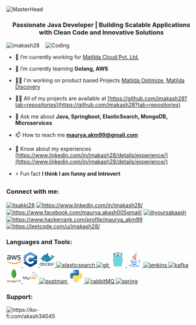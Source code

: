 ![MasterHead](https://media.licdn.com/dms/image/D5616AQEAPuFywpLfSA/profile-displaybackgroundimage-shrink_350_1400/0/1713162086801?e=1722470400&v=beta&t=LSytxNQzLq2VN-fcB8Ign7UyVyxPPScyqamrYlri6Jg)
<h3 align="center">Passionate Java Developer | Building Scalable Applications with Clean Code and Innovative Solutions</h3>
<img align="right" alt="Coding" width="400" src="https://adcy.io/wp-content/uploads/2020/04/anti-hacking.gif"

<p align="left"> <img src="https://komarev.com/ghpvc/?username=imakash28&label=Profile%20views&color=0e75b6&style=flat" alt="imakash28" /> </p>

- 🔭 I’m currently working for [Matilda Cloud Pvt. Ltd.](https://www.matildacloud.com)

- 🌱 I’m currently learning **Golang, AWS**

- 👨‍💻 I'm working on product based Projects [Matilda Optimize](https://www.matildacloud.com/matilda-optimize/), [Matilda Discovery](https://www.matildacloud.com/matilda-discover/)

- 👨‍💻 All of my projects are available at [https://github.com/imakash28?tab=repositories](https://github.com/imakash28?tab=repositories)

- 💬 Ask me about **Java, Springboot, ElasticSearch, MongoDB, Microservices**

- 📫 How to reach me **maurya.akm99@gmail.com**

- 📄 Know about my experiences [https://www.linkedin.com/in/imakash28/details/experience/](https://www.linkedin.com/in/imakash28/details/experience/)

- ⚡ Fun fact **I think I am funny and Introvert**

<h3 align="left">Connect with me:</h3>
<p align="left">
<a href="https://twitter.com/itsakki28" target="blank"><img align="center" src="https://raw.githubusercontent.com/rahuldkjain/github-profile-readme-generator/master/src/images/icons/Social/twitter.svg" alt="itsakki28" height="30" width="40" /></a>
<a href="https://linkedin.com/in/https://www.linkedin.com/in/imakash28/" target="blank"><img align="center" src="https://raw.githubusercontent.com/rahuldkjain/github-profile-readme-generator/master/src/images/icons/Social/linked-in-alt.svg" alt="https://www.linkedin.com/in/imakash28/" height="30" width="40" /></a>
<a href="https://fb.com/https://www.facebook.com/maurya.akash005gmail/" target="blank"><img align="center" src="https://raw.githubusercontent.com/rahuldkjain/github-profile-readme-generator/master/src/images/icons/Social/facebook.svg" alt="https://www.facebook.com/maurya.akash005gmail/" height="30" width="40" /></a>
<a href="https://instagram.com/@yoursakaash" target="blank"><img align="center" src="https://raw.githubusercontent.com/rahuldkjain/github-profile-readme-generator/master/src/images/icons/Social/instagram.svg" alt="@yoursakaash" height="30" width="40" /></a>
<a href="https://www.hackerrank.com/https://www.hackerrank.com/profile/maurya_akm99" target="blank"><img align="center" src="https://raw.githubusercontent.com/rahuldkjain/github-profile-readme-generator/master/src/images/icons/Social/hackerrank.svg" alt="https://www.hackerrank.com/profile/maurya_akm99" height="30" width="40" /></a>
<a href="https://www.leetcode.com/https://leetcode.com/u/imakash28/" target="blank"><img align="center" src="https://raw.githubusercontent.com/rahuldkjain/github-profile-readme-generator/master/src/images/icons/Social/leet-code.svg" alt="https://leetcode.com/u/imakash28/" height="30" width="40" /></a>
</p>

<h3 align="left">Languages and Tools:</h3>
<p align="left"> <a href="https://aws.amazon.com" target="_blank" rel="noreferrer"> <img src="https://raw.githubusercontent.com/devicons/devicon/master/icons/amazonwebservices/amazonwebservices-original-wordmark.svg" alt="aws" width="40" height="40"/> </a> <a href="https://www.w3schools.com/cpp/" target="_blank" rel="noreferrer"> <img src="https://raw.githubusercontent.com/devicons/devicon/master/icons/cplusplus/cplusplus-original.svg" alt="cplusplus" width="40" height="40"/> </a> <a href="https://www.docker.com/" target="_blank" rel="noreferrer"> <img src="https://raw.githubusercontent.com/devicons/devicon/master/icons/docker/docker-original-wordmark.svg" alt="docker" width="40" height="40"/> </a> <a href="https://www.elastic.co" target="_blank" rel="noreferrer"> <img src="https://www.vectorlogo.zone/logos/elastic/elastic-icon.svg" alt="elasticsearch" width="40" height="40"/> </a> <a href="https://git-scm.com/" target="_blank" rel="noreferrer"> <img src="https://www.vectorlogo.zone/logos/git-scm/git-scm-icon.svg" alt="git" width="40" height="40"/> </a> <a href="https://golang.org" target="_blank" rel="noreferrer"> <img src="https://raw.githubusercontent.com/devicons/devicon/master/icons/go/go-original.svg" alt="go" width="40" height="40"/> </a> <a href="https://www.java.com" target="_blank" rel="noreferrer"> <img src="https://raw.githubusercontent.com/devicons/devicon/master/icons/java/java-original.svg" alt="java" width="40" height="40"/> </a> <a href="https://www.jenkins.io" target="_blank" rel="noreferrer"> <img src="https://www.vectorlogo.zone/logos/jenkins/jenkins-icon.svg" alt="jenkins" width="40" height="40"/> </a> <a href="https://kafka.apache.org/" target="_blank" rel="noreferrer"> <img src="https://www.vectorlogo.zone/logos/apache_kafka/apache_kafka-icon.svg" alt="kafka" width="40" height="40"/> </a> <a href="https://www.mongodb.com/" target="_blank" rel="noreferrer"> <img src="https://raw.githubusercontent.com/devicons/devicon/master/icons/mongodb/mongodb-original-wordmark.svg" alt="mongodb" width="40" height="40"/> </a> <a href="https://www.mysql.com/" target="_blank" rel="noreferrer"> <img src="https://raw.githubusercontent.com/devicons/devicon/master/icons/mysql/mysql-original-wordmark.svg" alt="mysql" width="40" height="40"/> </a> <a href="https://postman.com" target="_blank" rel="noreferrer"> <img src="https://www.vectorlogo.zone/logos/getpostman/getpostman-icon.svg" alt="postman" width="40" height="40"/> </a> <a href="https://www.python.org" target="_blank" rel="noreferrer"> <img src="https://raw.githubusercontent.com/devicons/devicon/master/icons/python/python-original.svg" alt="python" width="40" height="40"/> </a> <a href="https://www.rabbitmq.com" target="_blank" rel="noreferrer"> <img src="https://www.vectorlogo.zone/logos/rabbitmq/rabbitmq-icon.svg" alt="rabbitMQ" width="40" height="40"/> </a> <a href="https://spring.io/" target="_blank" rel="noreferrer"> <img src="https://www.vectorlogo.zone/logos/springio/springio-icon.svg" alt="spring" width="40" height="40"/> </a> </p>

<h3 align="left">Support:</h3>
<p><a href="https://www.buymeacoffee.com/https://ko-fi.com/akash34045"> <img align="left" src="https://cdn.buymeacoffee.com/buttons/v2/default-yellow.png" height="50" width="210" alt="https://ko-fi.com/akash34045" /></a></p><br><be>

